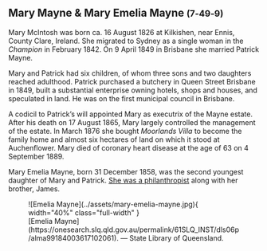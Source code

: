 ## Mary Mayne & Mary Emelia Mayne <small>(7‑49‑9)</small>

Mary McIntosh was born ca. 16 August 1826 at Kilkishen, near Ennis, County Clare, Ireland. She migrated to Sydney as a single woman in the *Champion* in February 1842. On 9 April 1849 in Brisbane she married Patrick Mayne.

Mary and Patrick had six children, of whom three sons and two daughters reached adulthood. Patrick purchased a butchery in Queen Street Brisbane in 1849, built a substantial enterprise owning hotels, shops and houses, and speculated in land. He was on the first municipal council in Brisbane.

A codicil to Patrick’s will appointed Mary as executrix of the Mayne estate. After his death on 17 August 1865, Mary largely controlled the management of the estate. In March 1876 she bought *Moorlands Villa* to become the family home and almost six hectares of land on which it stood at Auchenflower. Mary died of coronary heart disease at the age of 63 on 4 September 1889.

Mary Emelia Mayne, born 31 December 1858, was the second youngest daughter of Mary and Patrick. [She was a philanthropist](https://trove.nla.gov.au/newspaper/article/22759764) along with her brother, James.

<figure markdown>
  ![Emelia Mayne](../assets/mary-emelia-mayne.jpg){ width="40%" class="full-width" }
  <figcaption markdown>[Emelia Mayne](https://onesearch.slq.qld.gov.au/permalink/61SLQ_INST/dls06p/alma99184003617102061). — State Library of Queensland.</figcaption>
</figure>